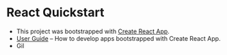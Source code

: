 # React Quickstart

* This project was bootstrapped with [Create React App](https://github.com/facebookincubator/create-react-app).
* [User Guide](https://github.com/facebook/create-react-app/blob/master/packages/react-scripts/template/README.md) – How to develop apps bootstrapped with Create React App.
* Gil
